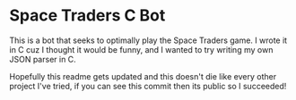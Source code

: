 # Space Traders C Bot

This is a bot that seeks to optimally play the Space Traders game. I wrote it in C cuz I thought it would be funny, and I wanted to try writing my own JSON parser in C.

Hopefully this readme gets updated and this doesn't die like every other project I've tried, if you can see this commit then its public so I succeeded!